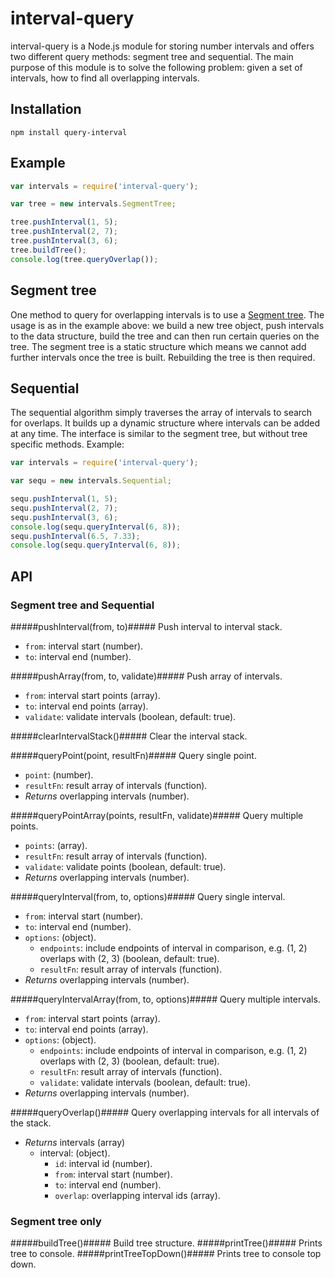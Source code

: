 # interval-query

interval-query is a Node.js module for storing number intervals and offers two different query methods: segment tree and sequential.
The main purpose of this module is to solve the following problem: given a set of intervals, how to find all overlapping intervals.

## Installation

    npm install query-interval

## Example

```js
var intervals = require('interval-query');

var tree = new intervals.SegmentTree;

tree.pushInterval(1, 5);
tree.pushInterval(2, 7);
tree.pushInterval(3, 6);
tree.buildTree();
console.log(tree.queryOverlap());
```

## Segment tree

One method to query for overlapping intervals is to use a [Segment tree](http://en.wikipedia.org/wiki/Segment_tree).
The usage is as in the example above: we build a new tree object, push intervals to the data structure, build the tree and can
then run certain queries on the tree. The segment tree is a static structure which means we cannot add further intervals
once the tree is built. Rebuilding the tree is then required.

## Sequential

The sequential algorithm simply traverses the array of intervals to search for overlaps. It builds up a dynamic structure
where intervals can be added at any time. The interface is similar to the segment tree, but without tree specific methods.
Example:

```js
var intervals = require('interval-query');

var sequ = new intervals.Sequential;

sequ.pushInterval(1, 5);
sequ.pushInterval(2, 7);
sequ.pushInterval(3, 6);
console.log(sequ.queryInterval(6, 8));
sequ.pushInterval(6.5, 7.33);
console.log(sequ.queryInterval(6, 8));
```

## API

### Segment tree and Sequential

#####pushInterval(from, to)#####
Push interval to interval stack.

- `from`: interval start (number).
- `to`: interval end (number).

#####pushArray(from, to, validate)#####
Push array of intervals.

- `from`: interval start points (array).
- `to`: interval end points (array).
- `validate`: validate intervals (boolean, default: true).

#####clearIntervalStack()#####
Clear the interval stack.

#####queryPoint(point, resultFn)#####
Query single point.

- `point`: (number).
- `resultFn`: result array of intervals (function).
- *Returns* overlapping intervals (number).

#####queryPointArray(points, resultFn, validate)#####
Query multiple points.

- `points`: (array).
- `resultFn`: result array of intervals (function).
- `validate`: validate points (boolean, default: true).
- *Returns* overlapping intervals (number).

#####queryInterval(from, to, options)#####
Query single interval.

- `from`: interval start (number).
- `to`: interval end (number).
- `options`: (object).
  - `endpoints`: include endpoints of interval in comparison, e.g. (1, 2) overlaps with (2, 3) (boolean, default: true).
  - `resultFn`: result array of intervals (function).
- *Returns* overlapping intervals (number).    

#####queryIntervalArray(from, to, options)#####
Query multiple intervals.

- `from`: interval start points (array).
- `to`: interval end points (array).
- `options`: (object).
  - `endpoints`: include endpoints of interval in comparison, e.g. (1, 2) overlaps with (2, 3) (boolean, default: true).
  - `resultFn`: result array of intervals (function).
  - `validate`: validate intervals (boolean, default: true).
- *Returns* overlapping intervals (number).

#####queryOverlap()#####
Query overlapping intervals for all intervals of the stack.

- *Returns* intervals (array)
  - interval: (object).
    - `id`: interval id (number).
    - `from`: interval start (number).
    - `to`: interval end (number).
    - `overlap`: overlapping interval ids (array).

### Segment tree only

#####buildTree()#####
Build tree structure.
#####printTree()#####
Prints tree to console.
#####printTreeTopDown()#####
Prints tree to console top down.